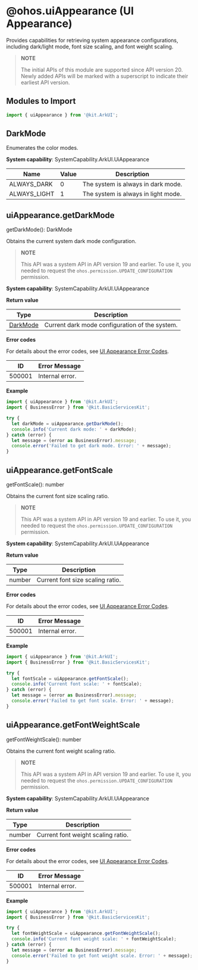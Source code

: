 # @ohos.uiAppearance (UI Appearance)
<!--Kit: ArkUI-->
<!--Subsystem: ArkUI-->
<!--Owner: @lushi871202-->
<!--Designer: @lushi871202-->
<!--Tester: @sally__-->
<!--Adviser: @HelloCrease-->

Provides capabilities for retrieving system appearance configurations, including dark/light mode, font size scaling, and font weight scaling.

> **NOTE**
>
> The initial APIs of this module are supported since API version 20. Newly added APIs will be marked with a superscript to indicate their earliest API version.

## Modules to Import

```ts
import { uiAppearance } from '@kit.ArkUI';
```

## DarkMode

Enumerates the color modes.

**System capability**: SystemCapability.ArkUI.UiAppearance

| Name          | Value | Description                  |
| ------------- | ----- | ---------------------------- |
| ALWAYS_DARK   | 0     | The system is always in dark mode.  |
| ALWAYS_LIGHT  | 1     | The system is always in light mode. |

## uiAppearance.getDarkMode

getDarkMode(): DarkMode

Obtains the current system dark mode configuration.

<!--Del-->
> **NOTE**
>
> This API was a system API in API version 19 and earlier. To use it, you needed to request the `ohos.permission.UPDATE_CONFIGURATION` permission.
<!--DelEnd-->

**System capability**: SystemCapability.ArkUI.UiAppearance

**Return value**

| Type      | Description                           |
| --------- | ------------------------------------- |
| [DarkMode](#darkmode) | Current dark mode configuration of the system. |

**Error codes**

For details about the error codes, see [UI Appearance Error Codes](errorcode-uiappearance.md).

| ID      | Error Message      |
| ------- | ------------------ |
| 500001  | Internal error.    |

**Example**

```ts
import { uiAppearance } from '@kit.ArkUI';
import { BusinessError } from '@kit.BasicServicesKit';

try {
  let darkMode = uiAppearance.getDarkMode();
  console.info('Current dark mode: ' + darkMode);
} catch (error) {
  let message = (error as BusinessError).message;
  console.error('Failed to get dark mode. Error: ' + message);
}
```

## uiAppearance.getFontScale

getFontScale(): number

Obtains the current font size scaling ratio.

<!--Del-->
> **NOTE**
>
> This API was a system API in API version 19 and earlier. To use it, you needed to request the `ohos.permission.UPDATE_CONFIGURATION` permission.
<!--DelEnd-->

**System capability**: SystemCapability.ArkUI.UiAppearance

**Return value**

| Type   | Description                     |
| ------ | ------------------------------- |
| number | Current font size scaling ratio. |

**Error codes**

For details about the error codes, see [UI Appearance Error Codes](errorcode-uiappearance.md).

| ID      | Error Message      |
| ------- | ------------------ |
| 500001  | Internal error.    |

**Example**

```ts
import { uiAppearance } from '@kit.ArkUI';
import { BusinessError } from '@kit.BasicServicesKit';

try {
  let fontScale = uiAppearance.getFontScale();
  console.info('Current font scale: ' + fontScale);
} catch (error) {
  let message = (error as BusinessError).message;
  console.error('Failed to get font scale. Error: ' + message);
}
```

## uiAppearance.getFontWeightScale

getFontWeightScale(): number

Obtains the current font weight scaling ratio.

<!--Del-->
> **NOTE**
>
> This API was a system API in API version 19 and earlier. To use it, you needed to request the `ohos.permission.UPDATE_CONFIGURATION` permission.
<!--DelEnd-->

**System capability**: SystemCapability.ArkUI.UiAppearance

**Return value**

| Type   | Description                       |
| ------ | --------------------------------- |
| number | Current font weight scaling ratio. |

**Error codes**

For details about the error codes, see [UI Appearance Error Codes](errorcode-uiappearance.md).

| ID      | Error Message      |
| ------- | ------------------ |
| 500001  | Internal error.    |

**Example**

```ts
import { uiAppearance } from '@kit.ArkUI';
import { BusinessError } from '@kit.BasicServicesKit';

try {
  let fontWeightScale = uiAppearance.getFontWeightScale();
  console.info('Current font weight scale: ' + fontWeightScale);
} catch (error) {
  let message = (error as BusinessError).message;
  console.error('Failed to get font weight scale. Error: ' + message);
}
```